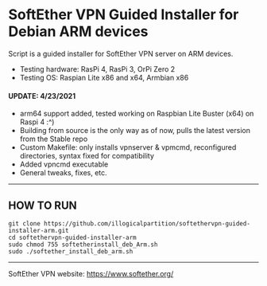 # SoftEther VPN Guided Installer for Debian ARM devices
Script is a guided installer for SoftEther VPN server on ARM devices.
- Testing hardware: RasPi 4, RasPi 3, OrPi Zero 2
- Testing OS: Raspian Lite x86 and x64, Armbian x86
  
#### UPDATE: 4/23/2021
- arm64 support added, tested working on Raspbian Lite Buster (x64) on Raspi 4 :^)
- Building from source is the only way as of now, pulls the latest version from the Stable repo
- Custom Makefile: only installs vpnserver & vpmcmd, reconfigured directories, syntax fixed for compatibility
- Added vpncmd executable 
- General tweaks, fixes, etc.

---

## HOW TO RUN

```
git clone https://github.com/illogicalpartition/softethervpn-guided-installer-arm.git  
cd softethervpn-guided-installer-arm  
sudo chmod 755 softetherinstall_deb_Arm.sh  
sudo ./softether_install_deb_arm.sh  
```

---


SoftEther VPN website: https://www.softether.org/